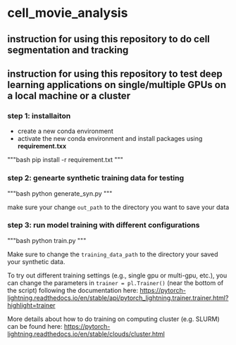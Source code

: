 # cell_movie_analysis

## instruction for using this repository to do cell segmentation and tracking

## instruction for using this repository to test deep learning applications on single/multiple GPUs on a local machine or a cluster

### step 1: installaiton 

* create a new conda environment
* activate the new conda environment and install packages using **requirement.txx**

"""bash
pip install -r requirement.txt
"""

### step 2: genearte synthetic training data for testing

"""bash
python generate_syn.py
"""

make sure your change `out_path` to the directory you want to save your data

### step 3: run model training with different configurations

"""bash
python train.py
"""

Make sure to change the `training_data_path` to the directory your saved your synthetic data.

To try out different training settings (e.g., single gpu or multi-gpu, etc.), you can change the parameters in `trainer = pl.Trainer()` (near the bottom of the script) following the documentation here: https://pytorch-lightning.readthedocs.io/en/stable/api/pytorch_lightning.trainer.trainer.html?highlight=trainer

More details about how to do training on computing cluster (e.g. SLURM) can be found here: https://pytorch-lightning.readthedocs.io/en/stable/clouds/cluster.html

